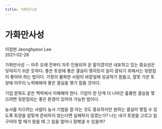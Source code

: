 ```yaml
---
title: 가화만사성
---
```


# 가화만사성

이정현 Jeonghyeon Lee  
2021-02-26

가화만사성 -- 아주 오래 전부터 자주 인용되어 온 말이겠지만 내포하고 있는 중요성은 잊혀지기 쉬운 듯하다. 좋은 토양에 좋은 결실이 맺히듯이 일이 잘되기 위해서는 뒷받침이 좋아야 하는 법이다. 가정이 불화한 사람이 바깥일에 성공하기 힘들고, 잘못 가꾼 토양에 아무리 노력해봐야 좋은 결실을 맺기 힘들 것이다.

기업 문화도 같은 맥락에서 이해해야 한다. 기업이 한 단계 더 나아간 훌륭한 결실을 맺으려면 뒷받침되는 좋은 환경이 있어야 가능한 법이다.

농사를 지으려는 사람이 농사 기법을 잘 아는 것도 중요하지만 원하는 결실이 맺힐 수 있도록 토양을 알맞게 준비하지 않는다면 실패하지 않겠는가? 나는 내가 토양을 고르고 일구어야 할 때가 왔을 때 그 일을 얼마나 잘해낼 수 있을까?
